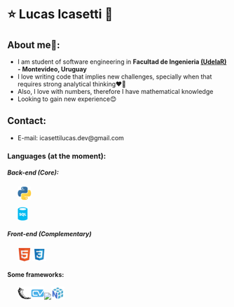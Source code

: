<h1>⭐ Lucas Icasetti 💫</h1>
<h2>About me🙌:</h2>
<ul>
  <li>I am student of software engineering in <strong>Facultad de Ingenieria <a href="https://udelar.edu.uy/portal/">(UdelaR)</a> - Montevideo, Uruguay</strong></li>
  <li>I love writing code that implies new challenges, specially when that requires strong analytical thinking❤️🧠</li>
  <li>Also, I love with numbers, therefore I have mathematical knowledge</li>
  <li>Looking to gain new experience😊</li>
</ul>
<h2>Contact:</h2>
<ul>
  <li>E-mail: icasettilucas.dev@gmail.com</li>
</ul>

<h3>Languages (at the moment):</h3>
<h5>Back-end (Core):</h5>
<ul><img src="/python.svg" style="weight:30px;height:30px"><p> </p><img src="/sql.png" style="weight:30px;height:30px"></ul>

<h5>Front-end (Complementary)</h5>
<ul>
<img src="/html5.svg" style="weight:30px;height:30px">
<img src="/file-type-css.svg" style="weight:30px;height:30px"></ul>

<h4>Some frameworks:</h4>
<ul><img src="/flask.svg" style="weight:30px;height:30px"><img src="/cvzone.png" style="weight:30px;height:30px"><img src="/pandas.ico" style="weight:30px;height:30px"><img src="/file-type-numpy.svg" style="weight:30px;height:30px"></ul>
